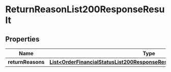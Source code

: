 

# ReturnReasonList200ResponseResult

## Properties

Name | Type | Description | Notes
------------ | ------------- | ------------- | -------------
**returnReasons** | [**List&lt;OrderFinancialStatusList200ResponseResultOrderFinancialStatusesInner&gt;**](OrderFinancialStatusList200ResponseResultOrderFinancialStatusesInner.md) |  |  [optional]




